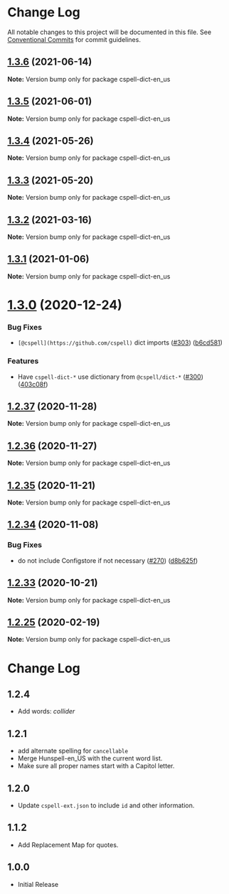 # Change Log

All notable changes to this project will be documented in this file.
See [Conventional Commits](https://conventionalcommits.org) for commit guidelines.

## [1.3.6](https://github.com/streetsidesoftware/cspell-dicts/compare/cspell-dict-en_us@1.3.5...cspell-dict-en_us@1.3.6) (2021-06-14)

**Note:** Version bump only for package cspell-dict-en_us





## [1.3.5](https://github.com/streetsidesoftware/cspell-dicts/compare/cspell-dict-en_us@1.3.4...cspell-dict-en_us@1.3.5) (2021-06-01)

**Note:** Version bump only for package cspell-dict-en_us





## [1.3.4](https://github.com/streetsidesoftware/cspell-dicts/compare/cspell-dict-en_us@1.3.3...cspell-dict-en_us@1.3.4) (2021-05-26)

**Note:** Version bump only for package cspell-dict-en_us





## [1.3.3](https://github.com/streetsidesoftware/cspell-dicts/compare/cspell-dict-en_us@1.3.2...cspell-dict-en_us@1.3.3) (2021-05-20)

**Note:** Version bump only for package cspell-dict-en_us





## [1.3.2](https://github.com/streetsidesoftware/cspell-dicts/compare/cspell-dict-en_us@1.3.1...cspell-dict-en_us@1.3.2) (2021-03-16)

**Note:** Version bump only for package cspell-dict-en_us





## [1.3.1](https://github.com/streetsidesoftware/cspell-dicts/compare/cspell-dict-en_us@1.3.0...cspell-dict-en_us@1.3.1) (2021-01-06)

**Note:** Version bump only for package cspell-dict-en_us





# [1.3.0](https://github.com/streetsidesoftware/cspell-dicts/compare/cspell-dict-en_us@1.2.37...cspell-dict-en_us@1.3.0) (2020-12-24)


### Bug Fixes

* `[@cspell](https://github.com/cspell)` dict imports ([#303](https://github.com/streetsidesoftware/cspell-dicts/issues/303)) ([b6cd581](https://github.com/streetsidesoftware/cspell-dicts/commit/b6cd58114caa8752fba69522e6b740a4be74dd6e))


### Features

* Have `cspell-dict-*` use dictionary from `@cspell/dict-*` ([#300](https://github.com/streetsidesoftware/cspell-dicts/issues/300)) ([403c08f](https://github.com/streetsidesoftware/cspell-dicts/commit/403c08fbd1d11a083f586e591b87ef9a47f71944))





## [1.2.37](https://github.com/streetsidesoftware/cspell-dicts/compare/cspell-dict-en_us@1.2.36...cspell-dict-en_us@1.2.37) (2020-11-28)

**Note:** Version bump only for package cspell-dict-en_us





## [1.2.36](https://github.com/streetsidesoftware/cspell-dicts/compare/cspell-dict-en_us@1.2.35...cspell-dict-en_us@1.2.36) (2020-11-27)

**Note:** Version bump only for package cspell-dict-en_us





## [1.2.35](https://github.com/streetsidesoftware/cspell-dicts/compare/cspell-dict-en_us@1.2.34...cspell-dict-en_us@1.2.35) (2020-11-21)

**Note:** Version bump only for package cspell-dict-en_us

## [1.2.34](https://github.com/streetsidesoftware/cspell-dicts/compare/cspell-dict-en_us@1.2.33...cspell-dict-en_us@1.2.34) (2020-11-08)

### Bug Fixes

- do not include Configstore if not necessary ([#270](https://github.com/streetsidesoftware/cspell-dicts/issues/270)) ([d8b625f](https://github.com/streetsidesoftware/cspell-dicts/commit/d8b625f2f42d5cc6c4a9390216ac1e5037886e44))

## [1.2.33](https://github.com/streetsidesoftware/cspell-dicts/compare/cspell-dict-en_us@1.2.32...cspell-dict-en_us@1.2.33) (2020-10-21)

**Note:** Version bump only for package cspell-dict-en_us

## [1.2.25](https://github.com/streetsidesoftware/cspell-dicts/compare/cspell-dict-en_us@1.2.24...cspell-dict-en_us@1.2.25) (2020-02-19)

**Note:** Version bump only for package cspell-dict-en_us

# Change Log

## 1.2.4

- Add words: _collider_

## 1.2.1

- add alternate spelling for `cancellable`
- Merge Hunspell-en_US with the current word list.
- Make sure all proper names start with a Capitol letter.

## 1.2.0

- Update `cspell-ext.json` to include `id` and other information.

## 1.1.2

- Add Replacement Map for quotes.

## 1.0.0

- Initial Release
